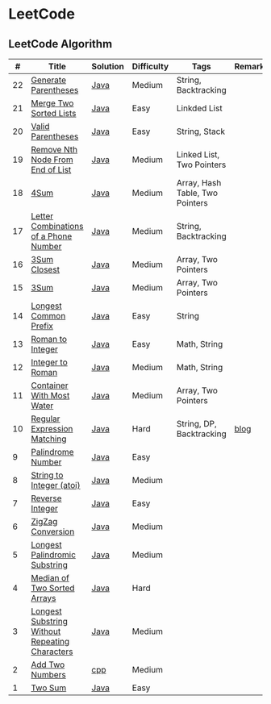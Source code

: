 LeetCode
===

## LeetCode Algorithm

| #   | Title                                                                                                                                       | Solution                                                                           | Difficulty | Tags                            | Remarks                                                                                                                                                                |
| --- | ------------------------------------------------------------------------------------------------------------------------------------------- | ---------------------------------------------------------------------------------- | ---------- | ------------------------------- | ---------------------------------------------------------------------------------------------------------------------------------------------------------------------- |
| 22  | [Generate Parentheses](https://leetcode.com/problems/generate-parentheses/description/)                                                     | [Java](./algorithms/java/GenerateParentheses/Solution.java)                        | Medium     | String, Backtracking            |                                                                                                                                                                        |
| 21  | [Merge Two Sorted Lists](https://leetcode.com/problems/merge-two-sorted-lists/description/)                                                 | [Java](./algorithms/java/MergeTwoSortedLists/Solution.java)                        | Easy       | Linkded List                    |                                                                                                                                                                        |
| 20  | [Valid Parentheses](https://leetcode.com/problems/valid-parentheses/description/)                                                           | [Java](./algorithms/java/ValidParentheses/Solution.java)                           | Easy       | String, Stack                   |                                                                                                                                                                        |
| 19  | [Remove Nth Node From End of List](https://leetcode.com/problems/remove-nth-node-from-end-of-list/description/)                             | [Java](./algorithms/java/RemoveNthNodeFromEndofList/Solution.java)                 | Medium     | Linked List, Two Pointers       |                                                                                                                                                                        |
| 18  | [4Sum](https://leetcode.com/problems/4sum/description/)                                                                                     | [Java](./algorithms/java/4Sum/Solution.java)                                       | Medium     | Array, Hash Table, Two Pointers |                                                                                                                                                                        |
| 17  | [Letter Combinations of a Phone Number](https://leetcode.com/problems/letter-combinations-of-a-phone-number/description/)                   | [Java](./algorithms/java/LetterCombinationsofaPhoneNumber/Solution.java)           | Medium     | String, Backtracking            |                                                                                                                                                                        |
| 16  | [3Sum Closest](https://leetcode.com/problems/3sum-closest/description/)                                                                     | [Java](./algorithms/java/3SumClosest/Solution.java)                                | Medium     | Array, Two Pointers             |                                                                                                                                                                        |
| 15  | [3Sum](https://leetcode.com/problems/3sum/description/)                                                                                     | [Java](./algorithms/java/3Sum/Solution.java)                                       | Medium     | Array, Two Pointers             |                                                                                                                                                                        |
| 14  | [Longest Common Prefix](https://leetcode.com/problems/longest-common-prefix/description/)                                                   | [Java](./algorithms/java/LongestCommonPrefix/Solution.java)                        | Easy       | String                          |                                                                                                                                                                        |
| 13  | [Roman to Integer](https://leetcode.com/problems/roman-to-integer/description/)                                                             | [Java](./algorithms/java/Roman2Integer/Solution.java)                              | Easy       | Math, String                    |                                                                                                                                                                        |
| 12  | [Integer to Roman](https://leetcode.com/problems/integer-to-roman/description/)                                                             | [Java](./algorithms/java/Integert2Roman/Solution.java)                             | Medium     | Math, String                    |                                                                                                                                                                        |
| 11  | [Container With Most Water](https://leetcode.com/problems/container-with-most-water/description/)                                           | [Java](./algorithms/java/ContainerWithMostWater/Solution.java)                     | Medium     | Array, Two Pointers             |                                                                                                                                                                        |
| 10  | [Regular Expression Matching](https://leetcode.com/problems/regular-expression-matching/description/)                                       | [Java](./algorithms/java/RegularExpressionMatching/Solution.java)                  | Hard       | String, DP, Backtracking        | [blog](http://123.207.39.131/2018/06/08/%E5%89%91%E6%8C%87offer%E9%9D%A2%E8%AF%95%E9%A2%9819%EF%BC%9A%E6%AD%A3%E5%88%99%E8%A1%A8%E8%BE%BE%E5%BC%8F%E5%8C%B9%E9%85%8D/) |
| 9   | [Palindrome Number](https://leetcode.com/problems/palindrome-number/description/)                                                           | [Java](./algorithms/java/PalindromeNumber/Solution.java)                           | Easy       |                                 |                                                                                                                                                                        |
| 8   | [String to Integer (atoi)](https://leetcode.com/problems/string-to-integer-atoi/description/)                                               | [Java](./algorithms/java/String2Integer/Solution.java)                             | Medium     |                                 |                                                                                                                                                                        |
| 7   | [Reverse Integer](https://leetcode.com/problems/reverse-integer/description/)                                                               | [Java](./algorithms/java/ReverseInteger/Solution.java)                             | Easy       |                                 |                                                                                                                                                                        |
| 6   | [ZigZag Conversion](https://leetcode.com/problems/zigzag-conversion/description/)                                                           | [Java](./algorithms/java/ZigZagConversion/Solution.java)                           | Medium     |                                 |                                                                                                                                                                        |
| 5   | [Longest Palindromic Substring](https://leetcode.com/problems/longest-palindromic-substring/description/)                                   | [Java](./algorithms/java/LongestPalindromicSubstring/Solution.java)                | Medium     |                                 |                                                                                                                                                                        |
| 4   | [Median of Two Sorted Arrays](https://leetcode.com/problems/median-of-two-sorted-arrays/description/)                                       | [Java](./algorithms/java/MedianofTwoSortedArrays/Solution.java)                    | Hard       |                                 |                                                                                                                                                                        |
| 3   | [Longest Substring Without Repeating Characters](https://leetcode.com/problems/longest-substring-without-repeating-characters/description/) | [Java](./algorithms/java/LongestSubstringWithoutRepeatingCharacters/Solution.java) | Medium     |                                 |                                                                                                                                                                        |
| 2   | [Add Two Numbers](https://leetcode.com/problems/add-two-numbers/description/)                                                               | [cpp](./algorithms/cpp/AddTwoNumbers/addTwoNumbers.cpp)                            | Medium     |                                 |                                                                                                                                                                        |
| 1   | [Two Sum](https://leetcode.com/problems/two-sum/description/)                                                                               | [Java](./algorithms/java/TwoSum/Solution.java)                                     | Easy       |                                 |                                                                                                                                                                        |
